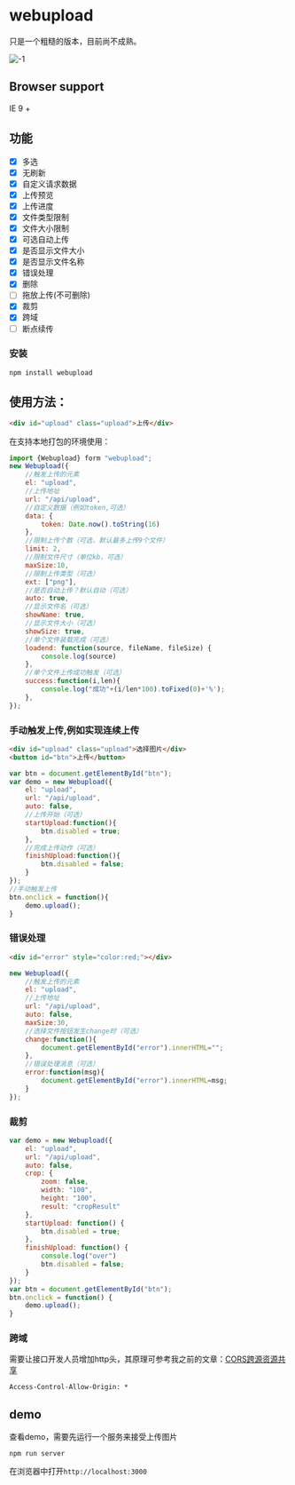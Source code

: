 # webupload

只是一个粗糙的版本，目前尚不成熟。

![-1](https://cloud.githubusercontent.com/assets/1193966/23504381/25e55bc8-ff7a-11e6-9283-8f24eaaee734.png)

## Browser support
IE 9 +

## 功能

- [x] 多选
- [x] 无刷新
- [x] 自定义请求数据
- [x] 上传预览
- [x] 上传进度
- [x] 文件类型限制
- [x] 文件大小限制
- [x] 可选自动上传
- [x] 是否显示文件大小
- [x] 是否显示文件名称
- [x] 错误处理
- [x] 删除
- [ ] 拖放上传(不可删除)
- [x] 裁剪
- [x] 跨域
- [ ] 断点续传

### 安装

    npm install webupload

## 使用方法：

```html
<div id="upload" class="upload">上传</div>
```

在支持本地打包的环境使用：

```js
import {Webupload} form "webupload";
new Webupload({
    //触发上传的元素
    el: "upload",
    //上传地址
    url: "/api/upload",
    //自定义数据（例如token,可选）
    data: {
        token: Date.now().toString(16)
    },
    //限制上传个数（可选，默认最多上传9个文件）
    limit: 2,
    //限制文件尺寸（单位kb，可选）
    maxSize:10,
    //限制上传类型（可选）
    ext: ["png"],
    //是否自动上传？默认自动（可选）
    auto: true,
    //显示文件名（可选）
    showName: true,
    //显示文件大小（可选）
    showSize: true,
    //单个文件装载完成（可选）
    loadend: function(source, fileName, fileSize) {
        console.log(source)
    },
    //单个文件上传成功触发（可选）
    success:function(i,len){
        console.log("成功"+(i/len*100).toFixed(0)+'%');
    },
});
```
### 手动触发上传,例如实现连续上传

```html
<div id="upload" class="upload">选择图片</div>
<button id="btn">上传</button>
```

```js
var btn = document.getElementById("btn");
var demo = new Webupload({
    el: "upload",
    url: "/api/upload",
    auto: false,
    //上传开始（可选）
    startUpload:function(){
        btn.disabled = true;
    },
    //完成上传动作（可选）
    finishUpload:function(){
        btn.disabled = false;
    }
});
//手动触发上传
btn.onclick = function(){
    demo.upload();
}
```

### 错误处理

```html
<div id="error" style="color:red;"></div>
```

```js
new Webupload({
    //触发上传的元素
    el: "upload",
    //上传地址
    url: "/api/upload",
    auto: false,
    maxSize:30,
    //选择文件按钮发生change时（可选）
    change:function(){
        document.getElementById("error").innerHTML="";
    },
    //错误处理消息（可选）
    error:function(msg){
        document.getElementById("error").innerHTML=msg;
    }
});

```

### 裁剪

```js
var demo = new Webupload({
    el: "upload",
    url: "/api/upload",
    auto: false,
    crop: {
        zoom: false,
        width: "100",
        height: "100",
        result: "cropResult"
    },
    startUpload: function() {
        btn.disabled = true;
    },
    finishUpload: function() {
        console.log("over")
        btn.disabled = false;
    }
});
var btn = document.getElementById("btn");
btn.onclick = function() {
    demo.upload();
}
```

### 跨域 

需要让接口开发人员增加http头，其原理可参考我之前的文章：<a href="https://www.w3cmm.com/ajax/cors.html">CORS跨源资源共享</a>

    Access-Control-Allow-Origin: *

## demo
查看demo，需要先运行一个服务来接受上传图片

    npm run server

在浏览器中打开`http://localhost:3000 `
